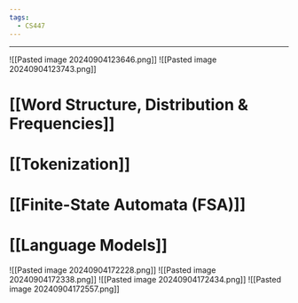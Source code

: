```yaml
---
tags:
  - CS447
---
```

---
![[Pasted image 20240904123646.png]]
![[Pasted image 20240904123743.png]]
# [[Word Structure, Distribution & Frequencies]]

# [[Tokenization]]

# [[Finite-State Automata (FSA)]]

# [[Language Models]]

![[Pasted image 20240904172228.png]]
![[Pasted image 20240904172338.png]]
![[Pasted image 20240904172434.png]]
![[Pasted image 20240904172557.png]]
